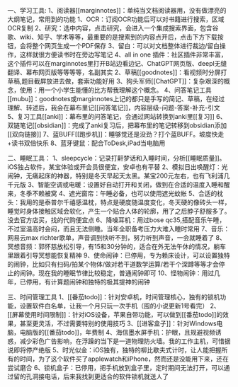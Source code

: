 一、学习工具:
	1、阅读器[[marginnotes]]：单纯当文档阅读器用，没有做漂亮的大纲笔记，常用到的功能
		1、OCR：订阅OCR功能后可以对书籍进行搜索，区域OCR复制
		2、研究：选中内容，点击研究，会进入一个集成搜索界面，包含谷歌、wiki、知乎、学术等等，最重要的是搜索到的内容点开后，点击下方下载按钮，会将整个网页生成一个PDF保存
		3、留白：可以对文档整体进行裁边/留白操作，这样就很方便读书时在旁边写笔记
		4、all in one 插件：社区插件非常丰富，这个插件可以在marginnotes里打开B站边看边记、ChatGPT网页版、deepl无缝翻译、幕布网页版等等等等，名副其实
	2、草稿[[goodnotes]]：看视频时分屏打草稿,题目截屏放进去做，套索功能好用
	3、狗头军师[[ChatGPT]]：复杂艰深的概念，使用：用一个小学生能懂的比方帮我理解这个概念。
	4、问答笔记工具[[mubu]]：goodnotes或marginnotes上记的都只是手写的简记、草稿，在经过理解、转述后，我会在幕布里记[[问答笔记]]，内容层级-问题-答案-补充-引文
	5、复习工具[[anki]]：幕布里的问答笔记，会通过网站转换到anki里[[复习]]
	6、双链笔记[[obsidian]]：完成了anki复习后，把幕布里的笔记转移到obsidian添加[[双向链接]]
	7、蓝BUFF[[跑步机]]：睡够觉还是没劲？打个蓝BUFF。坡度快走+读书双倍快乐
	8、蓝牙键鼠：配合ToDesk,iPad当电脑用

二、睡眠工具：
	1、sleepcycle：记录打鼾梦话和入睡时间，分析[[睡眠质量]]。iOS独占软件，某宝体验或开会员很便宜，安卓也有平替
	2、模拟日出唤醒灯：光闹钟，无痛起床的神器，特别是冬天早起天太黑。某宝200元左右，也有飞利浦几千元版
	3、智能空调或电暖：设置好自动打开和关闭，做到在合适的温度入睡和醒来，冬季不赖被窝
	4、遮光窗帘：午睡必备，也可以使用遮光蚊帐
	5、合适的枕头：我用的是泰普尔千禧感温枕，特点是硬度随温度变化，冬天硬的像砖头一样，睡觉时身体接触区域会软化，产生一个贴合人体的轮廓，用了之后脖子舒服多了。没去官方店买，找的代购便宜点
	6、降噪耳机：用过bose qc35,搭配音乐午睡，不过室温高时会闷，而且无法侧睡。当年全职备考压力大难入睡时常用
	7、音乐：网易云max richter歌单，声音调到快听不到，努力听到声音，一会就睡着了
	8、冥想音频：郭怀慈放松引导，有15和30分钟的，适合在外无法午休的情况，躺车里跟着引导冥想能恢复精神
	9、使命闹钟：已停用，专为赖床设计，可以设置独特的闹钟，比如只有扫码/拍某个物体/做对若干道数学运算/若干个深蹲等等才会停止的闹钟。现在我的睡眠节律比较稳定，普通闹钟即可
	10、怪物闹钟：用过几年，已停用，有计算题闹钟和独特的极其提神的闹钟

三、时间管理工具
	1、[[番茄todo]]：针对安卓机，时间管理核心，独有的锁机功能，设置软件白名单，让我一个月只玩一次手机（囤的小说更新1号看完）
	2、[[屏幕使用时间限制]]：针对iOS设备，苹果自带功能，可以做到[[番茄todo]]的效果，甚至更灵活，不过需要特别的使用技巧
	3、[[进客盒子]]：针对Windows电脑，电脑版的[[番茄todo]]，年费制
	4、海信墨水屏手机：护眼，且规避视频诱惑，减少彩色广告影响，在浮躁的当下是一道物理防火墙。我的工作主机，可惜据说即将停产绝版
	5、时光似金：iOS独有，独特的柳比歇夫式计时，让人能把握所有的时间，为了这个软件买了applewatch和iPhone，然而还是没能用下来，还在尝试磨合
	6、锁机盒子：已停用，把手机放到盒子里，定时期间无法打开，可以通过留的孔洞接电话，后来我找到更适合的软件锁机就送人了






